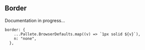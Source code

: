 ## Border

Documentation in progress...

```
border: {
    ...Pallete.BrowserDefaults.map((v) => `1px solid ${v}`),
    n: "none",
  },
```